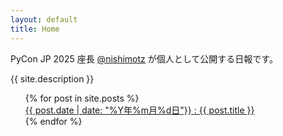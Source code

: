 ```yaml
---
layout: default
title: Home
---
```


PyCon JP 2025 座長 [@nishimotz](https://github.com/nishimotz) が個人として公開する日報です。

{{ site.description }}

<ul style="list-style-type: none;" class="ml-0">
  {% for post in site.posts %}
    <li>
      <a href="{{ site.baseurl }}{{ post.url }}">{{ post.date | date: "%Y年%m月%d日"}} : {{ post.title }}</a>
    </li>
  {% endfor %}
</ul>
